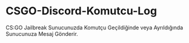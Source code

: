 # CSGO-Discord-Komutcu-Log
CS:GO Jailbreak Sunucunuzda Komutçu Geçildiğinde veya Ayrıldığında Sunucunuza Mesaj Gönderir.
